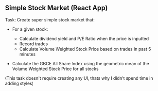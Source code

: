 ## Simple Stock Market (React App)

Task: Create super simple stock market that:

- For a given stock:
  - Calculate dividend yield and P/E Ratio when the price is inputted
  - Record trades
  - Calculate Volume Weighted Stock Price based on trades in past  5 minutes
  
- Calculate the GBCE All Share Index using the geometric mean of the Volume Weighted Stock Price for all stocks

(This task doesn't require creating any UI, thats why I didn't spend time in adding styles)
